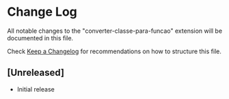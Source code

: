 # Change Log

All notable changes to the "converter-classe-para-funcao" extension will be documented in this file.

Check [Keep a Changelog](http://keepachangelog.com/) for recommendations on how to structure this file.

## [Unreleased]

- Initial release